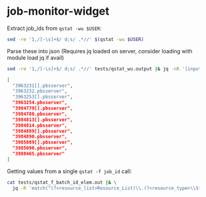 # job-monitor-widget


Extract job_ids from `qstat -wu $USER`:


```bash
sed -re '1,/[-\s]+$/ d;s/ .*//' $(qstat -wu $USER)
```

Parse these into json (Requires jq loaded on server, consider loading with module load jq if avail)

```bash
sed -re '1,/[-\s]+$/ d;s/ .*//' tests/qstat_wu.output |& jq -nR '[inputs | select(length>0)]' 

```

```bash
[
  "3963231[].pbsserver",
  "3963232.pbsserver",
  "3963253[].pbsserver",
  "3963254.pbsserver",
  "3984779[].pbsserver",
  "3984780.pbsserver",
  "3984813[].pbsserver",
  "3984814.pbsserver",
  "3984889[].pbsserver",
  "3984890.pbsserver",
  "3985089[].pbsserver",
  "3985090.pbsserver",
  "3988465.pbsserver"
]

```


Getting values from a single `qstat -f job_id` call:

```bash
cat tests/qstat_f_batch_id_elem.out |& \
  jq -R 'match("(?<resource_list>Resource_List)\\.(?<resource_type>\\S*)\\s*=\\s*(?<resource_val>.*)", "ig")'

```
